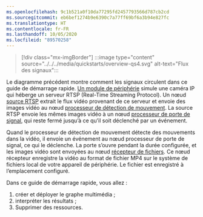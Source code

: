 ```yaml
---
ms.openlocfilehash: 9c1b521a0f10da77295fd2457793566d787cb2cd
ms.sourcegitcommit: eb6bef1274b9e6390c7a77ff69bf6a3b94e827fc
ms.translationtype: HT
ms.contentlocale: fr-FR
ms.lasthandoff: 10/05/2020
ms.locfileid: "89570258"
---
```

> [!div class="mx-imgBorder"]
> :::image type="content" source="../../../media/quickstarts/overview-qs4.svg" alt-text="Flux des signaux":::

Le diagramme précédent montre comment les signaux circulent dans ce guide de démarrage rapide. [Un module de périphérie](https://github.com/Azure/live-video-analytics/tree/master/utilities/rtspsim-live555) simule une caméra IP qui héberge un serveur RTSP (Real-Time Streaming Protocol). Un nœud [source RTSP](../../../media-graph-concept.md#rtsp-source) extrait le flux vidéo provenant de ce serveur et envoie des images vidéo au nœud [processeur de détection de mouvement](../../../media-graph-concept.md#motion-detection-processor). La source RTSP envoie les mêmes images vidéo à un nœud [processeur de porte de signal](../../../media-graph-concept.md#signal-gate-processor), qui reste fermé jusqu’à ce qu’il soit déclenché par un événement.

Quand le processeur de détection de mouvement détecte des mouvements dans la vidéo, il envoie un événement au nœud processeur de porte de signal, ce qui le déclenche. La porte s’ouvre pendant la durée configurée, et les images vidéo sont envoyées au nœud [récepteur de fichiers](../../../media-graph-concept.md#file-sink). Ce nœud récepteur enregistre la vidéo au format de fichier MP4 sur le système de fichiers local de votre appareil de périphérie. Le fichier est enregistré à l’emplacement configuré.

Dans ce guide de démarrage rapide, vous allez :

1. créer et déployer le graphe multimédia ;
1. interpréter les résultats ;
1. Supprimer des ressources.
